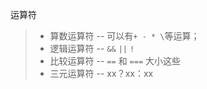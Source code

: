 运算符

> * 算数运算符 -- 可以有`+ - * \`等运算；
> * 逻辑运算符 --  `&&` `||`  `!`
> * 比较运算符 -- `==` 和 `===`  大小这些
> * 三元运算符 --   xx？xx：xx



